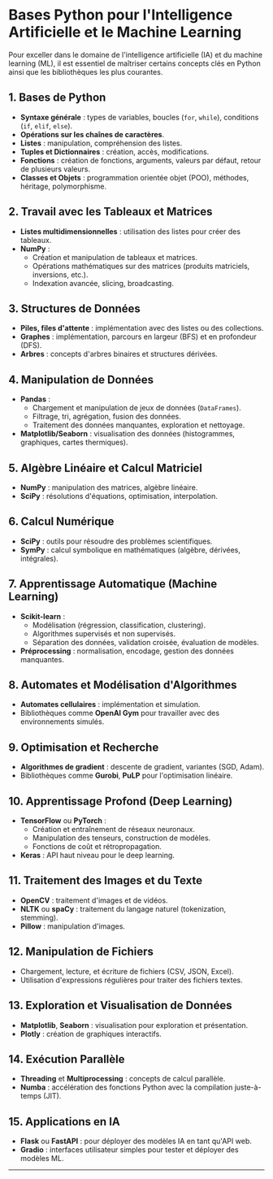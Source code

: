 # Bases Python pour l'Intelligence Artificielle et le Machine Learning

Pour exceller dans le domaine de l'intelligence artificielle (IA) et du machine learning (ML), il est essentiel de maîtriser certains concepts clés en Python ainsi que les bibliothèques les plus courantes.

## 1. Bases de Python
- **Syntaxe générale** : types de variables, boucles (`for`, `while`), conditions (`if`, `elif`, `else`).
- **Opérations sur les chaînes de caractères**.
- **Listes** : manipulation, compréhension des listes.
- **Tuples et Dictionnaires** : création, accès, modifications.
- **Fonctions** : création de fonctions, arguments, valeurs par défaut, retour de plusieurs valeurs.
- **Classes et Objets** : programmation orientée objet (POO), méthodes, héritage, polymorphisme.

## 2. Travail avec les Tableaux et Matrices
- **Listes multidimensionnelles** : utilisation des listes pour créer des tableaux.
- **NumPy** :
  - Création et manipulation de tableaux et matrices.
  - Opérations mathématiques sur des matrices (produits matriciels, inversions, etc.).
  - Indexation avancée, slicing, broadcasting.

## 3. Structures de Données
- **Piles, files d'attente** : implémentation avec des listes ou des collections.
- **Graphes** : implémentation, parcours en largeur (BFS) et en profondeur (DFS).
- **Arbres** : concepts d'arbres binaires et structures dérivées.

## 4. Manipulation de Données
- **Pandas** :
  - Chargement et manipulation de jeux de données (`DataFrames`).
  - Filtrage, tri, agrégation, fusion des données.
  - Traitement des données manquantes, exploration et nettoyage.
- **Matplotlib/Seaborn** : visualisation des données (histogrammes, graphiques, cartes thermiques).

## 5. Algèbre Linéaire et Calcul Matriciel
- **NumPy** : manipulation des matrices, algèbre linéaire.
- **SciPy** : résolutions d'équations, optimisation, interpolation.

## 6. Calcul Numérique
- **SciPy** : outils pour résoudre des problèmes scientifiques.
- **SymPy** : calcul symbolique en mathématiques (algèbre, dérivées, intégrales).

## 7. Apprentissage Automatique (Machine Learning)
- **Scikit-learn** :
  - Modélisation (régression, classification, clustering).
  - Algorithmes supervisés et non supervisés.
  - Séparation des données, validation croisée, évaluation de modèles.
- **Préprocessing** : normalisation, encodage, gestion des données manquantes.

## 8. Automates et Modélisation d'Algorithmes
- **Automates cellulaires** : implémentation et simulation.
- Bibliothèques comme **OpenAI Gym** pour travailler avec des environnements simulés.

## 9. Optimisation et Recherche
- **Algorithmes de gradient** : descente de gradient, variantes (SGD, Adam).
- Bibliothèques comme **Gurobi**, **PuLP** pour l'optimisation linéaire.

## 10. Apprentissage Profond (Deep Learning)
- **TensorFlow** ou **PyTorch** :
  - Création et entraînement de réseaux neuronaux.
  - Manipulation des tenseurs, construction de modèles.
  - Fonctions de coût et rétropropagation.
- **Keras** : API haut niveau pour le deep learning.

## 11. Traitement des Images et du Texte
- **OpenCV** : traitement d'images et de vidéos.
- **NLTK** ou **spaCy** : traitement du langage naturel (tokenization, stemming).
- **Pillow** : manipulation d'images.

## 12. Manipulation de Fichiers
- Chargement, lecture, et écriture de fichiers (CSV, JSON, Excel).
- Utilisation d'expressions régulières pour traiter des fichiers textes.

## 13. Exploration et Visualisation de Données
- **Matplotlib**, **Seaborn** : visualisation pour exploration et présentation.
- **Plotly** : création de graphiques interactifs.

## 14. Exécution Parallèle
- **Threading** et **Multiprocessing** : concepts de calcul parallèle.
- **Numba** : accélération des fonctions Python avec la compilation juste-à-temps (JIT).

## 15. Applications en IA
- **Flask** ou **FastAPI** : pour déployer des modèles IA en tant qu'API web.
- **Gradio** : interfaces utilisateur simples pour tester et déployer des modèles ML.

---

